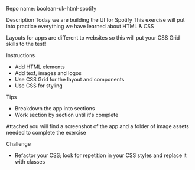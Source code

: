 Repo name: boolean-uk-html-spotify

Description
Today we are building the UI for Spotify
This exercise will put into practice everything we have learned about HTML & CSS

Layouts for apps are different to websites so this will put your CSS Grid skills to the test!

Instructions
- Add HTML elements
- Add text, images and logos
- Use CSS Grid for the layout and components
- Use CSS for styling

Tips
- Breakdown the app into sections
- Work section by section until it's complete

Attached you will find a screenshot of the app and a folder of image assets needed to complete the exercise

Challenge
- Refactor your CSS; look for repetition in your CSS styles and replace it with classes